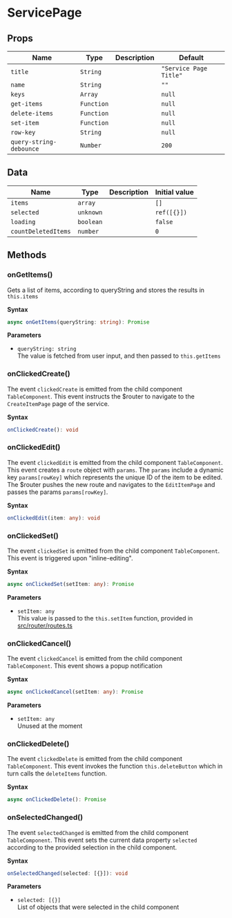 # ServicePage

## Props

| Name                    | Type       | Description | Default                |
| ----------------------- | ---------- | ----------- | ---------------------- |
| `title`                 | `String`   |             | `"Service Page Title"` |
| `name`                  | `String`   |             | `""`                   |
| `keys`                  | `Array`    |             | `null`                 |
| `get-items`             | `Function` |             | `null`                 |
| `delete-items`          | `Function` |             | `null`                 |
| `set-item`              | `Function` |             | `null`                 |
| `row-key`               | `String`   |             | `null`                 |
| `query-string-debounce` | `Number`   |             | `200`                  |

## Data

| Name                | Type      | Description | Initial value |
| ------------------- | --------- | ----------- | ------------- |
| `items`             | `array`   |             | `[]`          |
| `selected`          | `unknown` |             | `ref([{}])`   |
| `loading`           | `boolean` |             | `false`       |
| `countDeletedItems` | `number`  |             | `0`           |

## Methods

### onGetItems()

Gets a list of items, according to queryString and stores the results in
`this.items`

**Syntax**

```typescript
async onGetItems(queryString: string): Promise
```

**Parameters**

- `queryString: string`<br/>
  The value is fetched from user input, and then passed to `this.getItems`

### onClickedCreate()

The event `clickedCreate` is emitted from the child component `TableComponent`.
This event instructs the $router to navigate to the `CreateItemPage` page of the
service.

**Syntax**

```typescript
onClickedCreate(): void
```

### onClickedEdit()

The event `clickedEdit` is emitted from the child component `TableComponent`.
This event creates a `route` object with `params`. The `params` include a
dynamic key `params[rowKey]` which represents the unique ID of the item to be
edited.
The $router pushes the new route and navigates to the `EditItemPage` and passes
the params `params[rowKey]`.

**Syntax**

```typescript
onClickedEdit(item: any): void
```

### onClickedSet()

The event `clickedSet` is emitted from the child component `TableComponent`.
This event is triggered upon "inline-editing".

**Syntax**

```typescript
async onClickedSet(setItem: any): Promise
```

**Parameters**

- `setItem: any`<br/>
  This value is passed to the `this.setItem` function, provided in
  [src/router/routes.ts](src/router/routes.ts)

### onClickedCancel()

The event `clickedCancel` is emitted from the child component `TableComponent`.
This event shows a popup notification

**Syntax**

```typescript
async onClickedCancel(setItem: any): Promise
```

**Parameters**

- `setItem: any`<br/>
  Unused at the moment

### onClickedDelete()

The event `clickedDelete` is emitted from the child component `TableComponent`.
This event invokes the function `this.deleteButton` which in turn calls the
`deleteItems` function.

**Syntax**

```typescript
async onClickedDelete(): Promise
```

### onSelectedChanged()

The event `selectedChanged` is emitted from the child component
`TableComponent`.
This event sets the current data property `selected` according to the provided
selection in the child component.

**Syntax**

```typescript
onSelectedChanged(selected: [{}]): void
```

**Parameters**

- `selected: [{}]`<br/>
  List of objects that were selected in the child component

